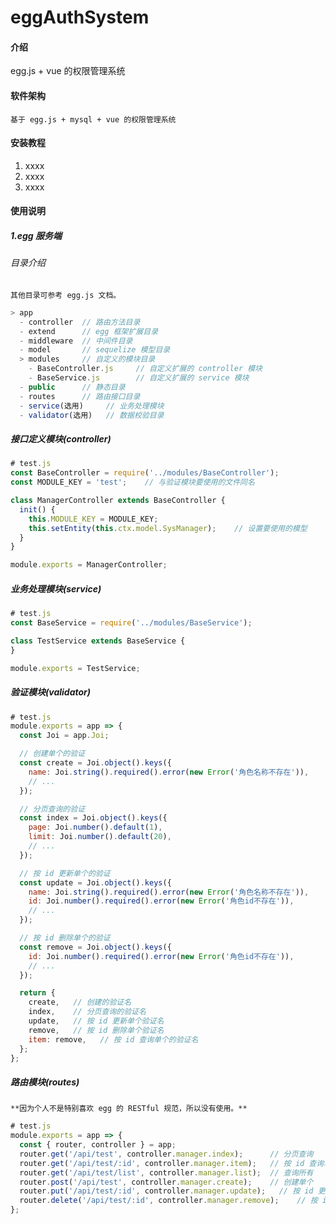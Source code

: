 # eggAuthSystem

#### 介绍
egg.js + vue 的权限管理系统

#### 软件架构
    基于 egg.js + mysql + vue 的权限管理系统


#### 安装教程

1.  xxxx
2.  xxxx
3.  xxxx

#### 使用说明

##### 1.egg 服务端

###### 目录介绍

    其他目录可参考 egg.js 文档。

```javascript
> app
  - controller  // 路由方法目录
  - extend      // egg 框架扩展目录
  - middleware  // 中间件目录
  - model       // sequelize 模型目录
  > modules     // 自定义的模块目录
    - BaseController.js     // 自定义扩展的 controller 模块
    - BaseService.js        // 自定义扩展的 service 模块
  - public      // 静态目录
  - routes      // 路由接口目录
  - service(选用)     // 业务处理模块
  - validator(选用)   // 数据校验目录
```

##### 接口定义模块(controller)

```javascript
# test.js
const BaseController = require('../modules/BaseController');
const MODULE_KEY = 'test';    // 与验证模块要使用的文件同名

class ManagerController extends BaseController {
  init() {
    this.MODULE_KEY = MODULE_KEY;
    this.setEntity(this.ctx.model.SysManager);    // 设置要使用的模型
  }
}

module.exports = ManagerController;
```

##### 业务处理模块(service)

```javascript
# test.js
const BaseService = require('../modules/BaseService');

class TestService extends BaseService {
}

module.exports = TestService;
```

##### 验证模块(validator)

```javascript
# test.js
module.exports = app => {
  const Joi = app.Joi;

  // 创建单个的验证
  const create = Joi.object().keys({
    name: Joi.string().required().error(new Error('角色名称不存在')),
    // ...
  });

  // 分页查询的验证
  const index = Joi.object().keys({
    page: Joi.number().default(1),
    limit: Joi.number().default(20),
    // ...
  });

  // 按 id 更新单个的验证
  const update = Joi.object().keys({
    name: Joi.string().required().error(new Error('角色名称不存在')),
    id: Joi.number().required().error(new Error('角色id不存在')),
    // ...
  });

  // 按 id 删除单个的验证
  const remove = Joi.object().keys({
    id: Joi.number().required().error(new Error('角色id不存在')),
    // ...
  });

  return {
    create,   // 创建的验证名
    index,    // 分页查询的验证名
    update,   // 按 id 更新单个验证名
    remove,   // 按 id 删除单个验证名
    item: remove,   // 按 id 查询单个的验证名
  };
};
```

##### 路由模块(routes)
    
    **因为个人不是特别喜欢 egg 的 RESTful 规范，所以没有使用。**

```javascript
# test.js
module.exports = app => {
  const { router, controller } = app;
  router.get('/api/test', controller.manager.index);      // 分页查询
  router.get('/api/test/:id', controller.manager.item);   // 按 id 查询单个
  router.get('/api/test/list', controller.manager.list);  // 查询所有
  router.post('/api/test', controller.manager.create);    // 创建单个
  router.put('/api/test/:id', controller.manager.update);   // 按 id 更新单个
  router.delete('/api/test/:id', controller.manager.remove);    // 按 id 删除单个
};

```
